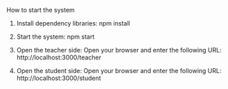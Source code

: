 How to start the system

1. Install dependency libraries:
npm install

2. Start the system:
npm start

3. Open the teacher side: Open your browser and enter the following URL:
http://localhost:3000/teacher 

4. Open the student side: Open your browser and enter the following URL:
http://localhost:3000/student

